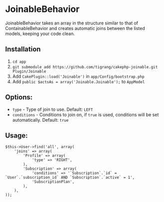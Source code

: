 # JoinableBehavior
JoinableBehavior takes an array in the structure similar to that of ContainableBehavior and creates automatic joins between the listed models, keeping your code clean.

## Installation
1. `cd app`
2. `git submodule add https://github.com/tigrang/cakephp-joinable.git Plugin/Joinable`
3. Add `CakePlugin::load('Joinable')` in `app/Config/bootstrap.php`
4. Add `public $actsAs = array('Joinable.Joinable');` to `AppModel`

## Options:
* `type` - Type of join to use. Default: `LEFT`
* `conditions` - Conditions to join on, if `true` is used, conditions will be set automatically. Default: `true`

## Usage:
	$this->User->find('all', array(
		'joins' => array(
			'Profile' => array(
				'type' => 'RIGHT',
			),
			'Subscription' => array(
				'conditions' => '`Subscription`.`id` = `User`.`subscription_id` AND `Subscription`.`active` = 1',
				'SubscriptionPlan',
			),
		),
	));